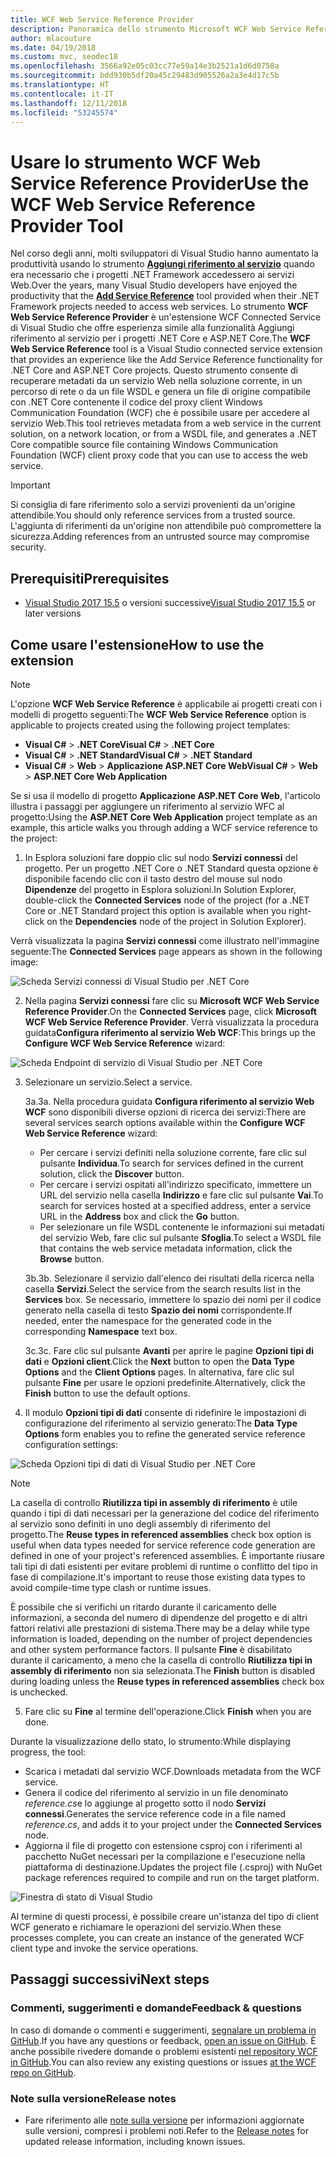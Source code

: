 ```yaml
---
title: WCF Web Service Reference Provider
description: Panoramica dello strumento Microsoft WCF Web Service Reference Provider che aggiunge funzionalità per i progetti .NET Core e ASP.NET Core, come Aggiungi riferimento al servizio per i progetti .NET Framework.
author: mlacouture
ms.date: 04/19/2018
ms.custom: mvc, seodec18
ms.openlocfilehash: 3566a92e05c03cc77e59a14e3b2521a1d6d0758a
ms.sourcegitcommit: bdd930b5df20a45c29483d905526a2a3e4d17c5b
ms.translationtype: HT
ms.contentlocale: it-IT
ms.lasthandoff: 12/11/2018
ms.locfileid: "53245574"
---
```

# <a name="use-the-wcf-web-service-reference-provider-tool"></a><span data-ttu-id="d30cc-103">Usare lo strumento WCF Web Service Reference Provider</span><span class="sxs-lookup"><span data-stu-id="d30cc-103">Use the WCF Web Service Reference Provider Tool</span></span>

<span data-ttu-id="d30cc-104">Nel corso degli anni, molti sviluppatori di Visual Studio hanno aumentato la produttività usando lo strumento [**Aggiungi riferimento al servizio**](/visualstudio/data-tools/how-to-add-update-or-remove-a-wcf-data-service-reference) quando era necessario che i progetti .NET Framework accedessero ai servizi Web.</span><span class="sxs-lookup"><span data-stu-id="d30cc-104">Over the years, many Visual Studio developers have enjoyed the productivity that the [**Add Service Reference**](/visualstudio/data-tools/how-to-add-update-or-remove-a-wcf-data-service-reference) tool provided when their .NET Framework projects needed to access web services.</span></span>  <span data-ttu-id="d30cc-105">Lo strumento **WCF Web Service Reference Provider** è un'estensione WCF Connected Service di Visual Studio che offre esperienza simile alla funzionalità Aggiungi riferimento al servizio per i progetti .NET Core e ASP.NET Core.</span><span class="sxs-lookup"><span data-stu-id="d30cc-105">The **WCF Web Service Reference** tool is a Visual Studio connected service extension that provides an experience like the Add Service Reference functionality for .NET Core and ASP.NET Core projects.</span></span> <span data-ttu-id="d30cc-106">Questo strumento consente di recuperare metadati da un servizio Web nella soluzione corrente, in un percorso di rete o da un file WSDL e genera un file di origine compatibile con .NET Core contenente il codice del proxy client Windows Communication Foundation (WCF) che è possibile usare per accedere al servizio Web.</span><span class="sxs-lookup"><span data-stu-id="d30cc-106">This tool retrieves metadata from a web service in the current solution, on a network location, or from a WSDL file, and generates a .NET Core compatible source file containing Windows Communication Foundation (WCF) client proxy code that you can use to access the web service.</span></span>

> [!IMPORTANT]
> <span data-ttu-id="d30cc-107">Si consiglia di fare riferimento solo a servizi provenienti da un'origine attendibile.</span><span class="sxs-lookup"><span data-stu-id="d30cc-107">You should only reference services from a trusted source.</span></span> <span data-ttu-id="d30cc-108">L'aggiunta di riferimenti da un'origine non attendibile può compromettere la sicurezza.</span><span class="sxs-lookup"><span data-stu-id="d30cc-108">Adding references from an untrusted source may compromise security.</span></span> 

## <a name="prerequisites"></a><span data-ttu-id="d30cc-109">Prerequisiti</span><span class="sxs-lookup"><span data-stu-id="d30cc-109">Prerequisites</span></span>

* <span data-ttu-id="d30cc-110">[Visual Studio 2017 15.5](https://aka.ms/vsdownload?utm_source=mscom&utm_campaign=msdocs) o versioni successive</span><span class="sxs-lookup"><span data-stu-id="d30cc-110">[Visual Studio 2017 15.5](https://aka.ms/vsdownload?utm_source=mscom&utm_campaign=msdocs) or later versions</span></span>

## <a name="how-to-use-the-extension"></a><span data-ttu-id="d30cc-111">Come usare l'estensione</span><span class="sxs-lookup"><span data-stu-id="d30cc-111">How to use the extension</span></span>

> [!NOTE]
> <span data-ttu-id="d30cc-112">L'opzione **WCF Web Service Reference** è applicabile ai progetti creati con i modelli di progetto seguenti:</span><span class="sxs-lookup"><span data-stu-id="d30cc-112">The **WCF Web Service Reference** option is applicable to projects created using the following project templates:</span></span>
> * <span data-ttu-id="d30cc-113">**Visual C#** > **.NET Core**</span><span class="sxs-lookup"><span data-stu-id="d30cc-113">**Visual C#** > **.NET Core**</span></span>
> * <span data-ttu-id="d30cc-114">**Visual C#** > **.NET Standard**</span><span class="sxs-lookup"><span data-stu-id="d30cc-114">**Visual C#** > **.NET Standard**</span></span>
> * <span data-ttu-id="d30cc-115">**Visual C#** > **Web** > **Applicazione ASP.NET Core Web**</span><span class="sxs-lookup"><span data-stu-id="d30cc-115">**Visual C#** > **Web** > **ASP.NET Core Web Application**</span></span>

<span data-ttu-id="d30cc-116">Se si usa il modello di progetto **Applicazione ASP.NET Core Web**, l'articolo illustra i passaggi per aggiungere un riferimento al servizio WFC al progetto:</span><span class="sxs-lookup"><span data-stu-id="d30cc-116">Using the **ASP.NET Core Web Application** project template as an example, this article walks you through adding a WCF service reference to the project:</span></span>

1. <span data-ttu-id="d30cc-117">In Esplora soluzioni fare doppio clic sul nodo **Servizi connessi** del progetto. Per un progetto .NET Core o .NET Standard questa opzione è disponibile facendo clic con il tasto destro del mouse sul nodo **Dipendenze** del progetto in Esplora soluzioni.</span><span class="sxs-lookup"><span data-stu-id="d30cc-117">In Solution Explorer, double-click the **Connected Services** node of the project (for a .NET Core or .NET Standard project this option is available when you right-click on the **Dependencies** node of the project in Solution Explorer).</span></span>

<span data-ttu-id="d30cc-118">Verrà visualizzata la pagina **Servizi connessi** come illustrato nell'immagine seguente:</span><span class="sxs-lookup"><span data-stu-id="d30cc-118">The **Connected Services** page appears as shown in the following image:</span></span>

![Scheda Servizi connessi di Visual Studio per .NET Core](./media/wcf-web-service-reference-guide/wcfcs-ConnectedServicesPage.png)

2. <span data-ttu-id="d30cc-120">Nella pagina **Servizi connessi** fare clic su **Microsoft WCF Web Service Reference Provider**.</span><span class="sxs-lookup"><span data-stu-id="d30cc-120">On the **Connected Services** page, click **Microsoft WCF Web Service Reference Provider**.</span></span> <span data-ttu-id="d30cc-121">Verrà visualizzata la procedura guidata**Configura riferimento al servizio Web WCF**:</span><span class="sxs-lookup"><span data-stu-id="d30cc-121">This brings up the **Configure WCF Web Service Reference** wizard:</span></span>

![Scheda Endpoint di servizio di Visual Studio per .NET Core](./media/wcf-web-service-reference-guide/wcfcs-ServiceEndpointPage.png)

3. <span data-ttu-id="d30cc-123">Selezionare un servizio.</span><span class="sxs-lookup"><span data-stu-id="d30cc-123">Select a service.</span></span>

    <span data-ttu-id="d30cc-124">3a.</span><span class="sxs-lookup"><span data-stu-id="d30cc-124">3a.</span></span> <span data-ttu-id="d30cc-125">Nella procedura guidata **Configura riferimento al servizio Web WCF** sono disponibili diverse opzioni di ricerca dei servizi:</span><span class="sxs-lookup"><span data-stu-id="d30cc-125">There are several services search options available within the **Configure WCF Web Service Reference** wizard:</span></span>
    
     * <span data-ttu-id="d30cc-126">Per cercare i servizi definiti nella soluzione corrente, fare clic sul pulsante **Individua**.</span><span class="sxs-lookup"><span data-stu-id="d30cc-126">To search for services defined in the current solution, click the **Discover** button.</span></span> 
     * <span data-ttu-id="d30cc-127">Per cercare i servizi ospitati all'indirizzo specificato, immettere un URL del servizio nella casella **Indirizzo** e fare clic sul pulsante **Vai**.</span><span class="sxs-lookup"><span data-stu-id="d30cc-127">To search for services hosted at a specified address, enter a service URL in the **Address** box and click the **Go** button.</span></span>
     * <span data-ttu-id="d30cc-128">Per selezionare un file WSDL contenente le informazioni sui metadati del servizio Web, fare clic sul pulsante **Sfoglia**.</span><span class="sxs-lookup"><span data-stu-id="d30cc-128">To select a WSDL file that contains the web service metadata information, click the **Browse** button.</span></span> 
     
    <span data-ttu-id="d30cc-129">3b.</span><span class="sxs-lookup"><span data-stu-id="d30cc-129">3b.</span></span> <span data-ttu-id="d30cc-130">Selezionare il servizio dall'elenco dei risultati della ricerca nella casella **Servizi**.</span><span class="sxs-lookup"><span data-stu-id="d30cc-130">Select the service from the search results list in the **Services** box.</span></span> <span data-ttu-id="d30cc-131">Se necessario, immettere lo spazio dei nomi per il codice generato nella casella di testo **Spazio dei nomi** corrispondente.</span><span class="sxs-lookup"><span data-stu-id="d30cc-131">If needed, enter the namespace for the generated code in the corresponding **Namespace** text box.</span></span>
    
    <span data-ttu-id="d30cc-132">3c.</span><span class="sxs-lookup"><span data-stu-id="d30cc-132">3c.</span></span> <span data-ttu-id="d30cc-133">Fare clic sul pulsante **Avanti** per aprire le pagine **Opzioni tipi di dati** e **Opzioni client**.</span><span class="sxs-lookup"><span data-stu-id="d30cc-133">Click the **Next** button to open the **Data Type Options** and the **Client Options** pages.</span></span> <span data-ttu-id="d30cc-134">In alternativa, fare clic sul pulsante **Fine** per usare le opzioni predefinite.</span><span class="sxs-lookup"><span data-stu-id="d30cc-134">Alternatively, click the **Finish** button to use the default options.</span></span>


4. <span data-ttu-id="d30cc-135">Il modulo **Opzioni tipi di dati** consente di ridefinire le impostazioni di configurazione del riferimento al servizio generato:</span><span class="sxs-lookup"><span data-stu-id="d30cc-135">The **Data Type Options** form enables you to refine the generated service reference configuration settings:</span></span>

![Scheda Opzioni tipi di dati di Visual Studio per .NET Core](./media/wcf-web-service-reference-guide/wcfcs-DataTypesPage.png)

> [!NOTE]
> <span data-ttu-id="d30cc-137">La casella di controllo **Riutilizza tipi in assembly di riferimento** è utile quando i tipi di dati necessari per la generazione del codice del riferimento al servizio sono definiti in uno degli assembly di riferimento del progetto.</span><span class="sxs-lookup"><span data-stu-id="d30cc-137">The **Reuse types in referenced assemblies** check box option is useful when data types needed for service reference code generation are defined in one of your project's referenced assemblies.</span></span>  <span data-ttu-id="d30cc-138">È importante riusare tali tipi di dati esistenti per evitare problemi di runtime o conflitto del tipo in fase di compilazione.</span><span class="sxs-lookup"><span data-stu-id="d30cc-138">It's important to reuse those existing data types to avoid compile-time type clash or runtime issues.</span></span>

<span data-ttu-id="d30cc-139">È possibile che si verifichi un ritardo durante il caricamento delle informazioni, a seconda del numero di dipendenze del progetto e di altri fattori relativi alle prestazioni di sistema.</span><span class="sxs-lookup"><span data-stu-id="d30cc-139">There may be a delay while type information is loaded, depending on the number of project dependencies and other system performance factors.</span></span> <span data-ttu-id="d30cc-140">Il pulsante **Fine** è disabilitato durante il caricamento, a meno che la casella di controllo **Riutilizza tipi in assembly di riferimento** non sia selezionata.</span><span class="sxs-lookup"><span data-stu-id="d30cc-140">The **Finish** button is disabled during loading unless the **Reuse types in referenced assemblies** check box is unchecked.</span></span>

5. <span data-ttu-id="d30cc-141">Fare clic su **Fine** al termine dell'operazione.</span><span class="sxs-lookup"><span data-stu-id="d30cc-141">Click **Finish** when you are done.</span></span>


<span data-ttu-id="d30cc-142">Durante la visualizzazione dello stato, lo strumento:</span><span class="sxs-lookup"><span data-stu-id="d30cc-142">While displaying progress, the tool:</span></span>

* <span data-ttu-id="d30cc-143">Scarica i metadati dal servizio WCF.</span><span class="sxs-lookup"><span data-stu-id="d30cc-143">Downloads metadata from the WCF service.</span></span> 
* <span data-ttu-id="d30cc-144">Genera il codice del riferimento al servizio in un file denominato *reference.cs*e lo aggiunge al progetto sotto il nodo **Servizi connessi**.</span><span class="sxs-lookup"><span data-stu-id="d30cc-144">Generates the service reference code in a file named *reference.cs*, and adds it to your project under the **Connected Services** node.</span></span> 
* <span data-ttu-id="d30cc-145">Aggiorna il file di progetto con estensione csproj con i riferimenti al pacchetto NuGet necessari per la compilazione e l'esecuzione nella piattaforma di destinazione.</span><span class="sxs-lookup"><span data-stu-id="d30cc-145">Updates the project file (.csproj) with NuGet package references required to compile and run on the target platform.</span></span>

![Finestra di stato di Visual Studio](./media/wcf-web-service-reference-guide/wcfcs-ProgressWindow.png)

<span data-ttu-id="d30cc-147">Al termine di questi processi, è possibile creare un'istanza del tipo di client WCF generato e richiamare le operazioni del servizio.</span><span class="sxs-lookup"><span data-stu-id="d30cc-147">When these processes complete, you can create an instance of the generated WCF client type and invoke the service operations.</span></span>

## <a name="next-steps"></a><span data-ttu-id="d30cc-148">Passaggi successivi</span><span class="sxs-lookup"><span data-stu-id="d30cc-148">Next steps</span></span>

### <a name="feedback--questions"></a><span data-ttu-id="d30cc-149">Commenti, suggerimenti e domande</span><span class="sxs-lookup"><span data-stu-id="d30cc-149">Feedback & questions</span></span>
<span data-ttu-id="d30cc-150">In caso di domande o commenti e suggerimenti, [segnalare un problema in GitHub](https://github.com/dotnet/wcf/issues/new).</span><span class="sxs-lookup"><span data-stu-id="d30cc-150">If you have any questions or feedback, [open an issue on GitHub](https://github.com/dotnet/wcf/issues/new).</span></span> <span data-ttu-id="d30cc-151">È anche possibile rivedere domande o problemi esistenti [nel repository WCF in GitHub](https://github.com/dotnet/wcf/issues?utf8=%E2%9C%93&q=is:issue%20label:tooling).</span><span class="sxs-lookup"><span data-stu-id="d30cc-151">You can also review any existing questions or issues [at the WCF repo on GitHub](https://github.com/dotnet/wcf/issues?utf8=%E2%9C%93&q=is:issue%20label:tooling).</span></span>

### <a name="release-notes"></a><span data-ttu-id="d30cc-152">Note sulla versione</span><span class="sxs-lookup"><span data-stu-id="d30cc-152">Release notes</span></span>
* <span data-ttu-id="d30cc-153">Fare riferimento alle [note sulla versione](https://github.com/dotnet/wcf/blob/master/release-notes/WCF-Web-Service-Reference-notes.md) per informazioni aggiornate sulle versioni, compresi i problemi noti.</span><span class="sxs-lookup"><span data-stu-id="d30cc-153">Refer to the [Release notes](https://github.com/dotnet/wcf/blob/master/release-notes/WCF-Web-Service-Reference-notes.md) for updated release information, including known issues.</span></span> 

